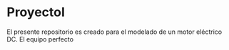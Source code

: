 # ProyectoI
El presente repositorio es creado para el modelado de un motor eléctrico DC. El
equipo perfecto
